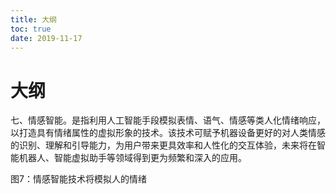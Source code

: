 ```yaml
---
title: 大纲
toc: true
date: 2019-11-17
---
```

# 大纲


七、情感智能。是指利用人工智能手段模拟表情、语气、情感等类人化情绪响应，以打造具有情绪属性的虚拟形象的技术。该技术可赋予机器设备更好的对人类情感的识别、理解和引导能力，为用户带来更具效率和人性化的交互体验，未来将在智能机器人、智能虚拟助手等领域得到更为频繁和深入的应用。


图7：情感智能技术将模拟人的情绪
